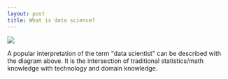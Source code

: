 ```yaml
---
layout: post
title: What is data science?
---
```



![](D:\deanyoung.github.io\images\data-science-diagram.png)

A popular interpretation of the term "data scientist" can be described with the diagram above. It is the intersection of traditional statistics/math 
knowledge with technology and domain knowledge.
